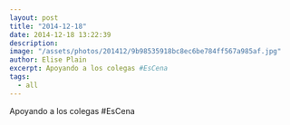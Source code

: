 ```yaml
---
layout: post
title: "2014-12-18"
date: 2014-12-18 13:22:39
description: 
image: "/assets/photos/201412/9b98535918bc8ec6be784ff567a985af.jpg"
author: Elise Plain
excerpt: Apoyando a los colegas #EsCena
tags: 
  - all
---
```


Apoyando a los colegas #EsCena
<p></p>

